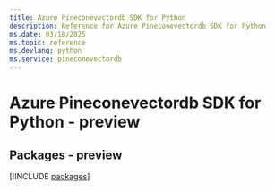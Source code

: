 ```yaml
---
title: Azure Pineconevectordb SDK for Python
description: Reference for Azure Pineconevectordb SDK for Python
ms.date: 03/18/2025
ms.topic: reference
ms.devlang: python
ms.service: pineconevectordb
---
```

# Azure Pineconevectordb SDK for Python - preview
## Packages - preview
[!INCLUDE [packages](pineconevectordb-index.md)]